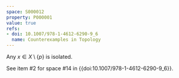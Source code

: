 ```yaml
---
space: S000012
property: P000001
value: true
refs:
- doi: 10.1007/978-1-4612-6290-9_6
  name: Counterexamples in Topology
---
```


Any $x \in X \setminus \{p\}$ is isolated.

See item #2 for space #14 in {{doi:10.1007/978-1-4612-6290-9_6}}.
